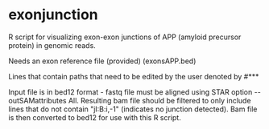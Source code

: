 # exonjunction

R script for visualizing exon-exon junctions of APP (amyloid precursor protein) in genomic reads. 

Needs an exon reference file (provided) (exonsAPP.bed)

Lines that contain paths that need to be edited by the user denoted by #***

Input file is in bed12 format - fastq file must be aligned using STAR option --outSAMattributes All. Resulting bam file should be filtered to only include lines that do not contain "jI:B:i,-1" (indicates no junction detected). Bam file is then converted to bed12 for use with this R script.
